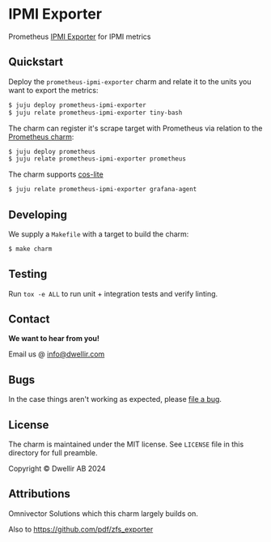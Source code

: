 # IPMI Exporter
Prometheus [IPMI Exporter](https://github.com/prometheus-community/ipmi_exporter) for IPMI metrics

## Quickstart

Deploy the `prometheus-ipmi-exporter` charm and relate it to the units you want
to export the metrics:

```bash
$ juju deploy prometheus-ipmi-exporter
$ juju relate prometheus-ipmi-exporter tiny-bash
```

The charm can register it's scrape target with Prometheus via relation to the
[Prometheus charm](https://charmhub.io/prometheus2):

```bash
$ juju deploy prometheus
$ juju relate prometheus-ipmi-exporter prometheus
```

The charm supports [cos-lite](https://charmhub.io/topics/canonical-observability-stack/editions/lite) 
```bash
$ juju relate prometheus-ipmi-exporter grafana-agent
```

## Developing

We supply a `Makefile` with a target to build the charm:

```bash
$ make charm
```

## Testing
Run `tox -e ALL` to run unit + integration tests and verify linting.

## Contact

**We want to hear from you!**

Email us @ [info@dwellir.com](mailto:info@dwellir.com)

## Bugs

In the case things aren't working as expected, please
[file a bug](https://github.com/dwellir-public/#/issues).

## License

The charm is maintained under the MIT license. See `LICENSE` file in this
directory for full preamble.

Copyright &copy; Dwellir AB 2024

## Attributions 

Omnivector Solutions which this charm largely builds on.

Also to https://github.com/pdf/zfs_exporter




